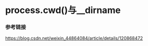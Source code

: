 # process.cwd()与\_\_dirname

### 参考链接

https://blog.csdn.net/weixin_44864084/article/details/120868472
